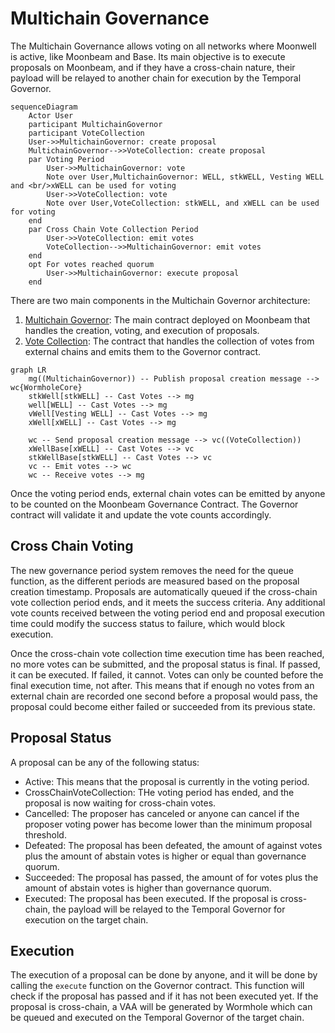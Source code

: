 # Multichain Governance

The Multichain Governance allows voting on all networks where Moonwell is
active, like Moonbeam and Base. Its main objective is to execute proposals on
Moonbeam, and if they have a cross-chain nature, their payload will be relayed
to another chain for execution by the Temporal Governor.

```mermaid
sequenceDiagram
    Actor User
    participant MultichainGovernor
    participant VoteCollection
    User->>MultichainGovernor: create proposal
    MultichainGovernor-->>VoteCollection: create proposal
    par Voting Period
        User->>MultichainGovernor: vote
        Note over User,MultichainGovernor: WELL, stkWELL, Vesting WELL and <br/>xWELL can be used for voting
        User->>VoteCollection: vote
        Note over User,VoteCollection: stkWELL, and xWELL can be used for voting
    end
    par Cross Chain Vote Collection Period
        User->>VoteCollection: emit votes
        VoteCollection-->>MultichainGovernor: emit votes
    end
    opt For votes reached quorum
        User->>MultichainGovernor: execute proposal
    end
```

There are two main components in the Multichain Governor architecture:

1. [Multichain Governor](./contracts/MULTICHAINGOVERNOR.md): The main contract
   deployed on Moonbeam that handles the creation, voting, and execution of
   proposals.
2. [Vote Collection](./contracts/VOTECOLLECTION.md): The contract that handles
   the collection of votes from external chains and emits them to the Governor
   contract.

```mermaid
graph LR
    mg((MultichainGovernor)) -- Publish proposal creation message --> wc{WormholeCore}
    stkWell[stkWELL] -- Cast Votes --> mg
    well[WELL] -- Cast Votes --> mg
    vWell[Vesting WELL] -- Cast Votes --> mg
    xWell[xWELL] -- Cast Votes --> mg

    wc -- Send proposal creation message --> vc((VoteCollection))
    xWellBase[xWELL] -- Cast Votes --> vc
    stkWellBase[stkWELL] -- Cast Votes --> vc
    vc -- Emit votes --> wc
    wc -- Receive votes --> mg
```

Once the voting period ends, external chain votes can be emitted by anyone to be
counted on the Moonbeam Governance Contract. The Governor contract will validate
it and update the vote counts accordingly.

## Cross Chain Voting

The new governance period system removes the need for the queue function, as the
different periods are measured based on the proposal creation timestamp.
Proposals are automatically queued if the cross-chain vote collection period
ends, and it meets the success criteria. Any additional vote counts received
between the voting period end and proposal execution time could modify the
success status to failure, which would block execution.

Once the cross-chain vote collection time execution time has been reached, no
more votes can be submitted, and the proposal status is final. If passed, it can
be executed. If failed, it cannot. Votes can only be counted before the final
execution time, not after. This means that if enough no votes from an external
chain are recorded one second before a proposal would pass, the proposal could
become either failed or succeeded from its previous state.

## Proposal Status

A proposal can be any of the following status:

- Active: This means that the proposal is currently in the voting period.
- CrossChainVoteCollection: THe voting period has ended, and the proposal is now
  waiting for cross-chain votes.
- Cancelled: The proposer has canceled or anyone can cancel if the proposer
  voting power has become lower than the minimum proposal threshold.
- Defeated: The proposal has been defeated, the amount of against votes plus the
  amount of abstain votes is higher or equal than governance quorum.
- Succeeded: The proposal has passed, the amount of for votes plus the amount of
  abstain votes is higher than governance quorum.
- Executed: The proposal has been executed. If the proposal is cross-chain, the
  payload will be relayed to the Temporal Governor for execution on the target
  chain.

## Execution

The execution of a proposal can be done by anyone, and it will be done by
calling the `execute` function on the Governor contract. This function will
check if the proposal has passed and if it has not been executed yet. If the
proposal is cross-chain, a VAA will be generated by Wormhole which can be queued
and executed on the Temporal Governor of the target chain.
